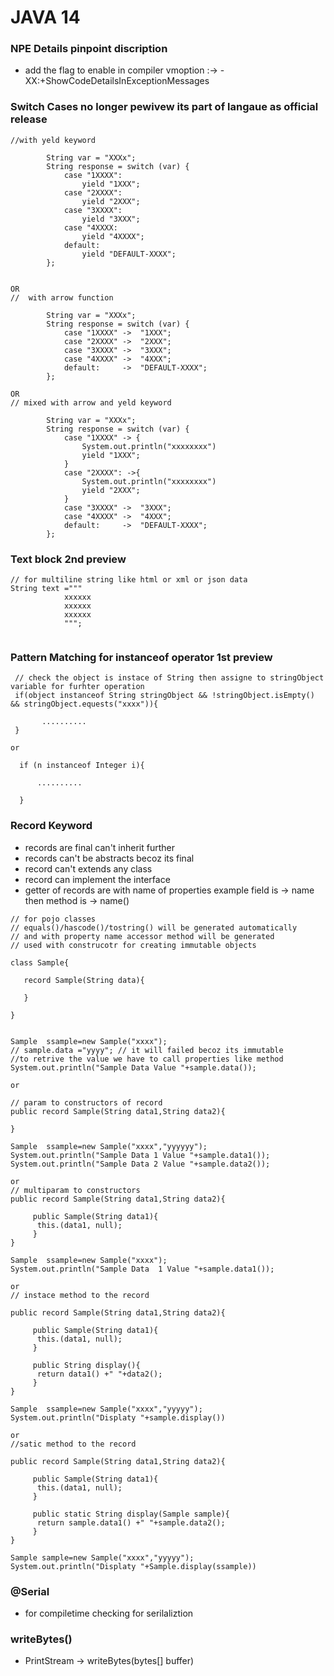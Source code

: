 # JAVA 14 

### NPE Details pinpoint discription 
* add the flag to enable in compiler vmoption :->  -XX:+ShowCodeDetailsInExceptionMessages 

### Switch Cases no longer pewivew its part of langaue as official release 
```
//with yeld keyword 

        String var = "XXXx";
        String response = switch (var) {
            case "1XXXX":
                yield "1XXX";
            case "2XXXX":
                yield "2XXX";
            case "3XXXX":
                yield "3XXX";
            case "4XXXX:
                yield "4XXXX";
            default:
                yield "DEFAULT-XXXX";
        };


OR 
//  with arrow function 

        String var = "XXXx";
        String response = switch (var) {
            case "1XXXX" ->  "1XXX";
            case "2XXXX" ->  "2XXX";
            case "3XXXX" ->  "3XXX";
            case "4XXXX" ->  "4XXX";
            default:     ->  "DEFAULT-XXXX";
        };

OR 
// mixed with arrow and yeld keyword 

        String var = "XXXx";
        String response = switch (var) {
            case "1XXXX" -> {
            	System.out.println("xxxxxxxx")
                yield "1XXX";
            }
            case "2XXXX": ->{
            	System.out.println("xxxxxxxx")
                yield "2XXX";
            }
            case "3XXXX" ->  "3XXX";
            case "4XXXX" ->  "4XXX";
            default:     ->  "DEFAULT-XXXX";
        };
```

### Text block 2nd preview 
```
// for multiline string like html or xml or json data 
String text ="""
            xxxxxx
            xxxxxx
            xxxxxx
            """;


```

### Pattern Matching for instanceof operator 1st preview 

```
 // check the object is instace of String then assigne to stringObject variable for furhter operation 
 if(object instanceof String stringObject && !stringObject.isEmpty() && stringObject.equests("xxxx")){
  
       ..........
 }

or
  
  if (n instanceof Integer i){

  	  ..........

  }
```



### Record Keyword 

* records are final can't inherit further 
* records can't be abstracts becoz its final 
* record can't extends any class 
* record can implement the interface 
* getter of records are with name of properties example  field is -> name  then method is -> name()

```
// for pojo classes 
// equals()/hascode()/tostring() will be generated automatically 
// and with property name accessor method will be generated 
// used with construcotr for creating immutable objects 

class Sample{
	
   record Sample(String data){

   }

}


Sample  ssample=new Sample("xxxx");
// sample.data ="yyyy"; // it will failed becoz its immutable 
//to retrive the value we have to call properties like method 
System.out.println("Sample Data Value "+sample.data());

or 

// param to constructors of record 
public record Sample(String data1,String data2){

}

Sample  ssample=new Sample("xxxx","yyyyyy");
System.out.println("Sample Data 1 Value "+sample.data1());
System.out.println("Sample Data 2 Value "+sample.data2());

or 
// multiparam to constructors 
public record Sample(String data1,String data2){

     public Sample(String data1){
      this.(data1, null);
     }
}

Sample  ssample=new Sample("xxxx");
System.out.println("Sample Data  1 Value "+sample.data1());

or
// instace method to the record 

public record Sample(String data1,String data2){

     public Sample(String data1){
      this.(data1, null);
     }

     public String display(){
      return data1() +" "+data2();
     }
}

Sample  ssample=new Sample("xxxx","yyyyy");
System.out.println("Displaty "+sample.display())

or 
//satic method to the record 

public record Sample(String data1,String data2){

     public Sample(String data1){
      this.(data1, null);
     }

     public static String display(Sample sample){
      return sample.data1() +" "+sample.data2();
     }
}

Sample sample=new Sample("xxxx","yyyyy");
System.out.println("Displaty "+Sample.display(ssample))
```

### @Serial 
* for compiletime checking for serilaliztion 


### writeBytes()
* PrintStream ->  writeBytes(bytes[] buffer)

